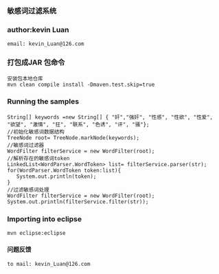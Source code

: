 
### 敏感词过滤系统

### author:kevin Luan

	email: kevin_Luan@126.com

### 打包成JAR 包命令

	安装包本地仓库
	mvn clean compile install -Dmaven.test.skip=true

### Running the samples
	
	String[] keywords =new String[] { "奸","强奸", "性感", "性欲", "性爱", "欲望", "激情", "狂", "联系", "色诱", "评", "骚"};
	//初始化敏感词数据结构
	TreeNode root= TreeNode.markNode(keywords);
	//敏感词过滤器
    WordFilter filterService = new WordFilter(root);
    //解析存在的敏感词token
	LinkedList<WordParser.WordToken> list= filterService.parser(str);
    for(WordParser.WordToken token:list){
       System.out.println(token);
    }
	//过滤敏感词处理
    WordFilter filterService = new WordFilter(root);
    System.out.println(filterService.filter(str));

### Importing into eclipse

	mvn eclipse:eclipse
	

#### 问题反馈
	
	to mail: kevin_Luan@126.com
    
